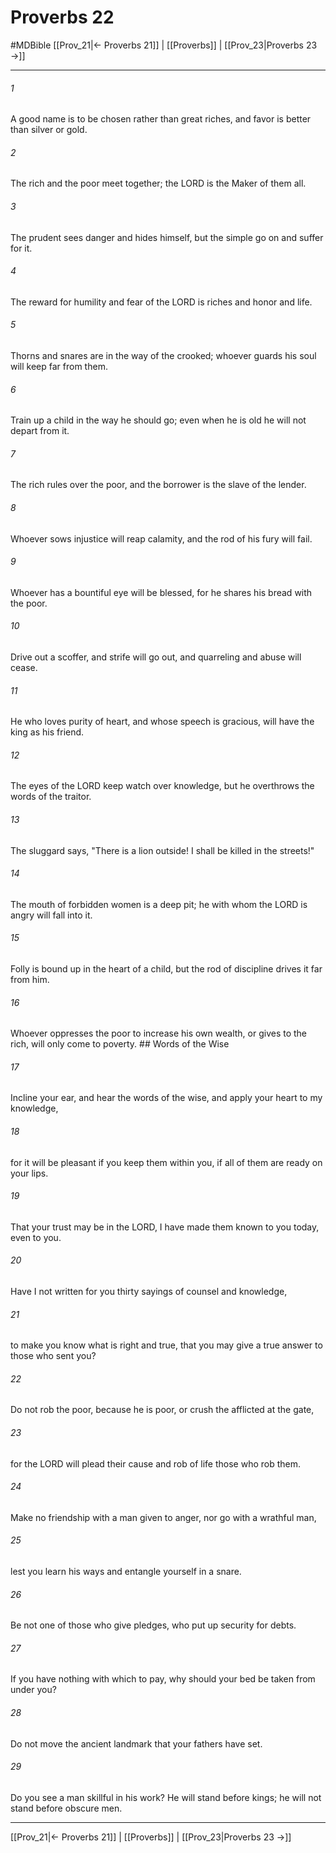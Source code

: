 # Proverbs 22
#MDBible
[[Prov_21|← Proverbs 21]] | [[Proverbs]] | [[Prov_23|Proverbs 23 →]]

***

###### 1 

A good name is to be chosen rather than great riches, and favor is better than silver or gold. 

###### 2 

The rich and the poor meet together; the LORD is the Maker of them all. 

###### 3 

The prudent sees danger and hides himself, but the simple go on and suffer for it. 

###### 4 

The reward for humility and fear of the LORD is riches and honor and life. 

###### 5 

Thorns and snares are in the way of the crooked; whoever guards his soul will keep far from them. 

###### 6 

Train up a child in the way he should go; even when he is old he will not depart from it. 

###### 7 

The rich rules over the poor, and the borrower is the slave of the lender. 

###### 8 

Whoever sows injustice will reap calamity, and the rod of his fury will fail. 

###### 9 

Whoever has a bountiful eye will be blessed, for he shares his bread with the poor. 

###### 10 

Drive out a scoffer, and strife will go out, and quarreling and abuse will cease. 

###### 11 

He who loves purity of heart, and whose speech is gracious, will have the king as his friend. 

###### 12 

The eyes of the LORD keep watch over knowledge, but he overthrows the words of the traitor. 

###### 13 

The sluggard says, "There is a lion outside! I shall be killed in the streets!" 

###### 14 

The mouth of forbidden women is a deep pit; he with whom the LORD is angry will fall into it. 

###### 15 

Folly is bound up in the heart of a child, but the rod of discipline drives it far from him. 

###### 16 

Whoever oppresses the poor to increase his own wealth, or gives to the rich, will only come to poverty. ## Words of the Wise 

###### 17 

Incline your ear, and hear the words of the wise, and apply your heart to my knowledge, 

###### 18 

for it will be pleasant if you keep them within you, if all of them are ready on your lips. 

###### 19 

That your trust may be in the LORD, I have made them known to you today, even to you. 

###### 20 

Have I not written for you thirty sayings of counsel and knowledge, 

###### 21 

to make you know what is right and true, that you may give a true answer to those who sent you? 

###### 22 

Do not rob the poor, because he is poor, or crush the afflicted at the gate, 

###### 23 

for the LORD will plead their cause and rob of life those who rob them. 

###### 24 

Make no friendship with a man given to anger, nor go with a wrathful man, 

###### 25 

lest you learn his ways and entangle yourself in a snare. 

###### 26 

Be not one of those who give pledges, who put up security for debts. 

###### 27 

If you have nothing with which to pay, why should your bed be taken from under you? 

###### 28 

Do not move the ancient landmark that your fathers have set. 

###### 29 

Do you see a man skillful in his work? He will stand before kings; he will not stand before obscure men. 

***

[[Prov_21|← Proverbs 21]] | [[Proverbs]] | [[Prov_23|Proverbs 23 →]]
